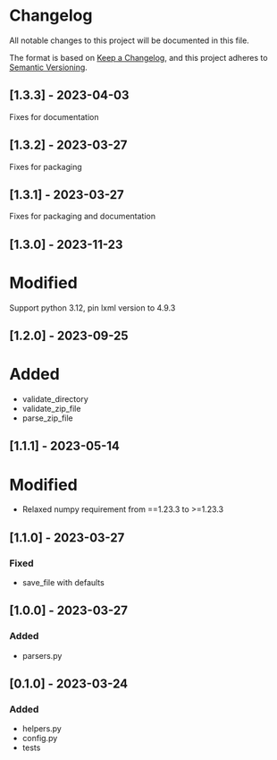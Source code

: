 # Changelog

All notable changes to this project will be documented in this file.

The format is based on [Keep a Changelog](https://keepachangelog.com/en/1.0.0/),
and this project adheres to [Semantic Versioning](https://semver.org/spec/v2.0.0.html).

## [1.3.3] - 2023-04-03

Fixes for documentation

## [1.3.2] - 2023-03-27

Fixes for packaging

## [1.3.1] - 2023-03-27

Fixes for packaging and documentation

## [1.3.0] - 2023-11-23

# Modified

Support python 3.12, pin lxml version to 4.9.3

## [1.2.0] - 2023-09-25

# Added
- validate_directory
- validate_zip_file
- parse_zip_file

## [1.1.1] - 2023-05-14

# Modified
- Relaxed numpy requirement from ==1.23.3 to >=1.23.3

## [1.1.0] - 2023-03-27

### Fixed
- save_file with defaults

## [1.0.0] - 2023-03-27

### Added
- parsers.py

## [0.1.0] - 2023-03-24

### Added
- helpers.py
- config.py
- tests
